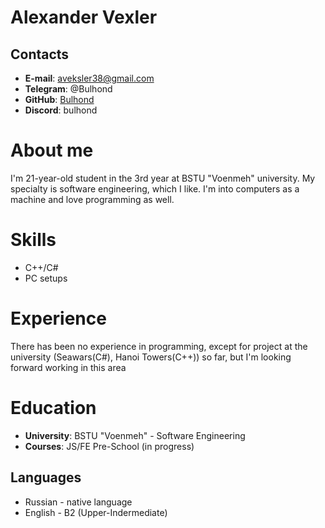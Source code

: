 # Alexander Vexler

## Contacts
* **E-mail**: aveksler38@gmail.com
* **Telegram**: @Bulhond
* **GitHub**: [Bulhond](https://github.com/Bulhond)
* **Discord**: bulhond

# About me

I'm 21-year-old student in the 3rd year at BSTU "Voenmeh" university. My specialty is software engineering, which I like. I'm into computers as a machine and love programming as well.

# Skills

- C++/C# 
- PC setups 

# Experience 
 
There has been no experience in programming, except for project at the university (Seawars(C#), Hanoi Towers(C++)) so far, but I'm looking forward working in this area

# Education 

* **University**: BSTU "Voenmeh" - Software Engineering 
* **Courses**: JS/FE Pre-School (in progress)

## Languages

- Russian - native language
- English - B2 (Upper-Indermediate)